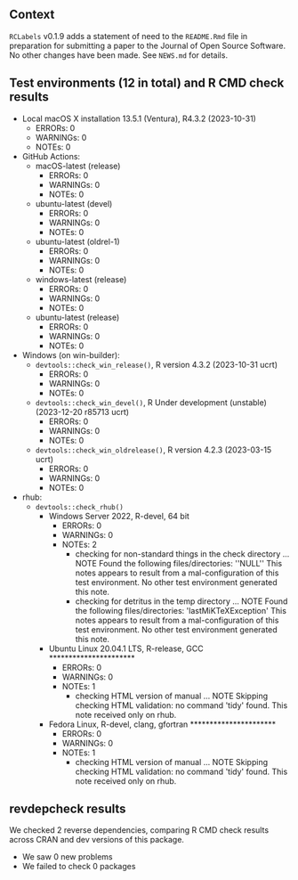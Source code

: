## Context

`RCLabels` v0.1.9 
adds a statement of need to the `README.Rmd` file 
in preparation for submitting a paper to the 
Journal of Open Source Software. 
No other changes have been made.
See `NEWS.md` for details.


## Test environments (12 in total) and R CMD check results

* Local macOS X installation 13.5.1 (Ventura), R4.3.2 (2023-10-31)
    * ERRORs: 0
    * WARNINGs: 0
    * NOTEs: 0
* GitHub Actions:
    * macOS-latest (release)
        * ERRORs: 0
        * WARNINGs: 0
        * NOTEs: 0
    * ubuntu-latest (devel)
        * ERRORs: 0
        * WARNINGs: 0
        * NOTEs: 0
    * ubuntu-latest (oldrel-1)
        * ERRORs: 0
        * WARNINGs: 0
        * NOTEs: 0
    * windows-latest (release)
        * ERRORs: 0
        * WARNINGs: 0
        * NOTEs: 0
    * ubuntu-latest (release)
        * ERRORs: 0
        * WARNINGs: 0
        * NOTEs: 0
* Windows (on win-builder):
    * `devtools::check_win_release()`, R version 4.3.2 (2023-10-31 ucrt)
        * ERRORs: 0
        * WARNINGs: 0
        * NOTEs: 0
    * `devtools::check_win_devel()`, R Under development (unstable) (2023-12-20 r85713 ucrt)
        * ERRORs: 0
        * WARNINGs: 0
        * NOTEs: 0
    * `devtools::check_win_oldrelease()`, R version 4.2.3 (2023-03-15 ucrt)
        * ERRORs: 0
        * WARNINGs: 0
        * NOTEs: 0
* rhub:
    * `devtools::check_rhub()`
        * Windows Server 2022, R-devel, 64 bit
            * ERRORs: 0
            * WARNINGs: 0
            * NOTEs: 2
              - checking for non-standard things in the check directory ... NOTE
                Found the following files/directories:
                ''NULL''
                This notes appears to result from a mal-configuration 
                of this test environment. 
                No other test environment generated this note.
              - checking for detritus in the temp directory ... NOTE
                Found the following files/directories:
                'lastMiKTeXException'
                This notes appears to result from a mal-configuration 
                of this test environment. 
                No other test environment generated this note.
        * Ubuntu Linux 20.04.1 LTS, R-release, GCC       **********************
            * ERRORs: 0
            * WARNINGs: 0
            * NOTEs: 1
              - checking HTML version of manual ... NOTE
                Skipping checking HTML validation: no command 'tidy' found. 
                This note received only on rhub.
        * Fedora Linux, R-devel, clang, gfortran       **********************
            * ERRORs: 0
            * WARNINGs: 0
            * NOTEs: 1
              - checking HTML version of manual ... NOTE
                Skipping checking HTML validation: no command 'tidy' found. 
                This note received only on rhub.
    
    
## revdepcheck results

We checked 2 reverse dependencies, comparing R CMD check results across CRAN and dev versions of this package.

 * We saw 0 new problems
 * We failed to check 0 packages
